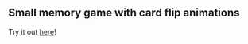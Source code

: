 ## Small memory game with card flip animations

Try it out [here](https://dalthecow.github.io/Card-Memory-Game/)!
